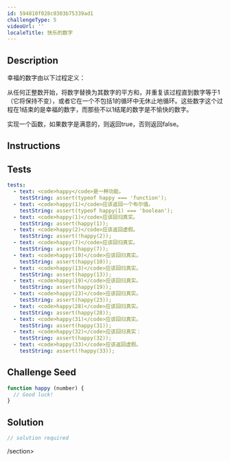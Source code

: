 ```yaml
---
id: 594810f028c0303b75339ad1
challengeType: 5
videoUrl: ''
localeTitle: 快乐的数字
---
```


## Description
<section id="description"><p>幸福的数字由以下过程定义： </p><p>从任何正整数开始，将数字替换为其数字的平方和，并重复该过程直到数字等于1（它将保持不变），或者它在一个不包括1的循环中无休止地循环。这些数字这个过程在1结束的是幸福的数字，而那些不以1结尾的数字是不愉快的数字。 </p><p>实现一个函数，如果数字是满意的，则返回true，否则返回false。 </p></section>

## Instructions
<section id="instructions">
</section>

## Tests
<section id='tests'>

```yml
tests:
  - text: <code>happy</code>是一种功能。
    testString: assert(typeof happy === 'function');
  - text: <code>happy(1)</code>应该返回一个布尔值。
    testString: assert(typeof happy(1) === 'boolean');
  - text: <code>happy(1)</code>应该回归真实。
    testString: assert(happy(1));
  - text: <code>happy(2)</code>应该返回虚假。
    testString: assert(!happy(2));
  - text: <code>happy(7)</code>应该回归真实。
    testString: assert(happy(7));
  - text: <code>happy(10)</code>应该回归真实。
    testString: assert(happy(10));
  - text: <code>happy(13)</code>应该回归真实。
    testString: assert(happy(13));
  - text: <code>happy(19)</code>应该回归真实。
    testString: assert(happy(19));
  - text: <code>happy(23)</code>应该回归真实。
    testString: assert(happy(23));
  - text: <code>happy(28)</code>应该回归真实。
    testString: assert(happy(28));
  - text: <code>happy(31)</code>应该回归真实。
    testString: assert(happy(31));
  - text: <code>happy(32)</code>应该回归真实：
    testString: assert(happy(32));
  - text: <code>happy(33)</code>应该返回虚假。
    testString: assert(!happy(33));

```

</section>

## Challenge Seed
<section id='challengeSeed'>

<div id='js-seed'>

```js
function happy (number) {
  // Good luck!
}

```

</div>



</section>

## Solution
<section id='solution'>

```js
// solution required
```

/section>
